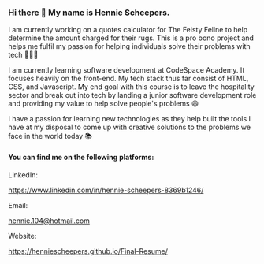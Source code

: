 ### Hi there 👋 My name is Hennie Scheepers. 

I am currently working on a quotes calculator for The Feisty Feline to help determine the amount charged for their rugs. This is a pro bono project and helps me fulfil my passion for helping individuals solve their problems with tech 👨🏻‍💻 

I am currently learning software development at CodeSpace Academy. It focuses heavily on the front-end. My tech stack thus far consist of HTML, CSS, and Javascript. My end goal with this course is to leave the hospitality sector and break out into tech by landing a junior software development role and providing my value to help solve people's problems 😄

I have a passion for learning new technologies as they help built the tools I have at my disposal to come up with creative solutions to the problems we face in the world today 📚

#### You can find me on the following platforms:

LinkedIn: 

https://www.linkedin.com/in/hennie-scheepers-8369b1246/

Email:

hennie.104@hotmail.com

Website: 

https://henniescheepers.github.io/Final-Resume/
